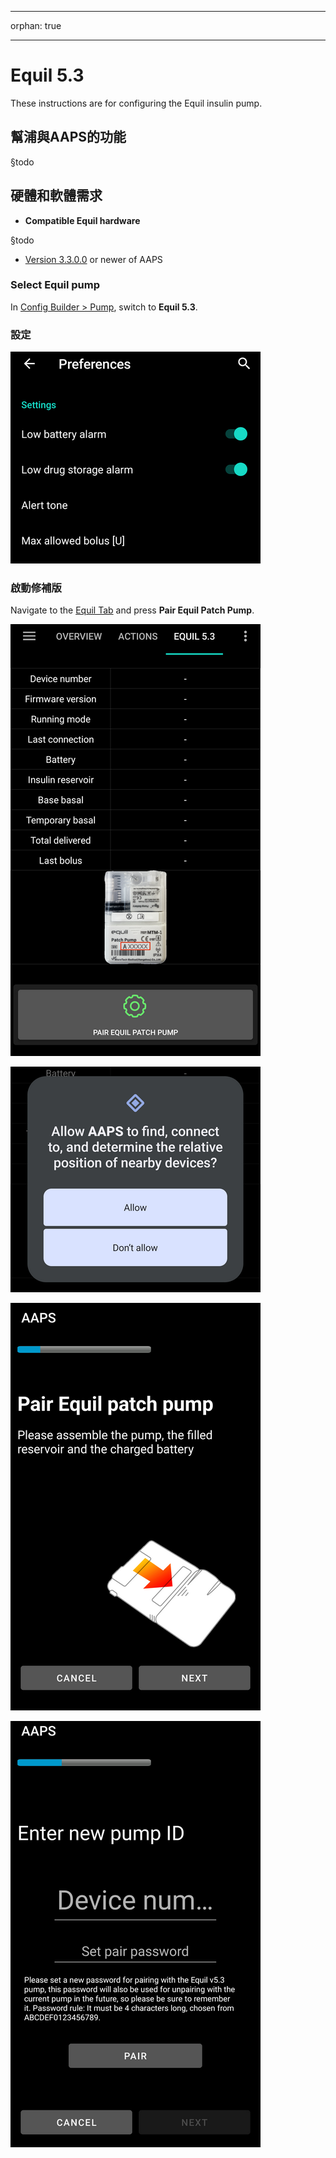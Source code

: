 - - -
orphan: true
- - -

# Equil 5.3

These instructions are for configuring the Equil insulin pump.

## 幫浦與AAPS的功能

§todo

## 硬體和軟體需求
* **Compatible Equil hardware**

§todo

* [Version 3.3.0.0](#version3300) or newer of AAPS

### Select Equil pump

In [Config Builder > Pump](#Config-Builder-pump), switch to **Equil 5.3**.

### 設定

![settings.png](../images/Equil/settings.png)

### 啟動修補版

Navigate to the [Equil Tab](#overview) and press **Pair Equil Patch Pump**.

![overview.png](../images/Equil/overview.png)

![activate1.png](../images/Equil/activate1.png)

![activate2.png](../images/Equil/activate2.png)

![activate3.png](../images/Equil/activate3.png)